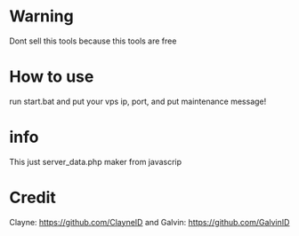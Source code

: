 # Warning
Dont sell this tools because this tools are free
# How to use
run start.bat and 
put your vps ip, port, and put maintenance message!
# info
This just server_data.php maker from javascrip
# Credit
Clayne:
https://github.com/ClayneID and
Galvin:
https://github.com/GalvinID
